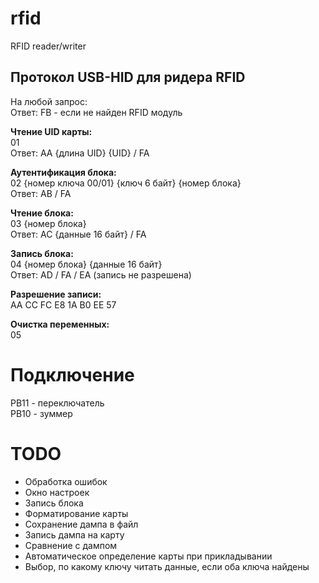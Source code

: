 # rfid
RFID reader/writer

## Протокол USB-HID для ридера RFID

На любой запрос:    
Ответ: FB - если не найден RFID модуль


**Чтение UID карты:**    
01    
Ответ: AA {длина UID} {UID} / FA

**Аутентификация блока:**    
02 {номер ключа 00/01} {ключ 6 байт} {номер блока}    
Ответ: AB / FA

**Чтение блока:**    
03 {номер блока}    
Ответ: AC {данные 16 байт} / FA

**Запись блока:**    
04 {номер блока} {данные 16 байт}    
Ответ: AD / FA / EA (запись не разрешена)

**Разрешение записи:**    
AA CC FC E8 1A B0 EE 57

**Очистка переменных:**    
05

# Подключение

PB11 - переключатель    
PB10 - зуммер    

# TODO

* Обработка ошибок
* Окно настроек
* Запись блока
* Форматирование карты
* Сохранение дампа в файл
* Запись дампа на карту
* Сравнение с дампом
* Автоматическое определение карты при прикладывании
* Выбор, по какому ключу читать данные, если оба ключа найдены
